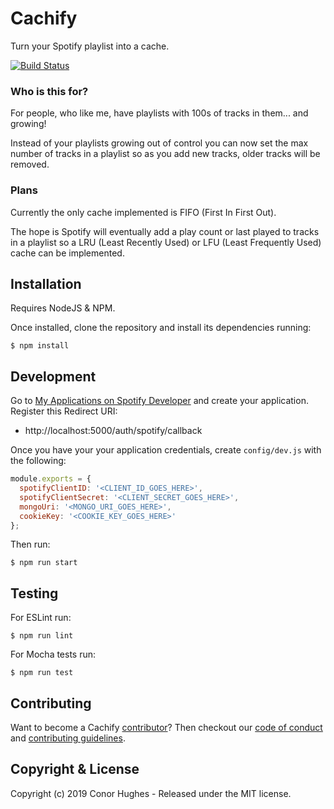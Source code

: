 # Cachify

Turn your Spotify playlist into a cache.

[![Build Status](https://travis-ci.org/ThatGuyHughesy/cachify.svg?branch=master)](https://travis-ci.org/ThatGuyHughesy/cachify)

### Who is this for?

For people, who like me, have playlists with 100s of tracks in them... and growing!

Instead of your playlists growing out of control you can now set the max number of tracks in a playlist so as you add new tracks, older tracks will be removed.

### Plans

Currently the only cache implemented is FIFO (First In First Out).

The hope is Spotify will eventually add a play count or last played to tracks in a playlist so a LRU (Least Recently Used) or LFU (Least Frequently Used) cache can be implemented.

## Installation

Requires NodeJS & NPM.

Once installed, clone the repository and install its dependencies running:

    $ npm install

## Development

Go to [My Applications on Spotify Developer](https://developer.spotify.com/my-applications) and create your application. Register this Redirect URI:

- http://localhost:5000/auth/spotify/callback

Once you have your your application credentials, create `config/dev.js` with the following:

```javascript
module.exports = {
  spotifyClientID: '<CLIENT_ID_GOES_HERE>',
  spotifyClientSecret: '<CLIENT_SECRET_GOES_HERE>',
  mongoUri: '<MONGO_URI_GOES_HERE>',
  cookieKey: '<COOKIE_KEY_GOES_HERE>'
};
```

Then run:

    $ npm run start

## Testing

For ESLint run:

    $ npm run lint

For Mocha tests run:

    $ npm run test

## Contributing

Want to become a Cachify [contributor](https://github.com/ThatGuyHughesy/cachify/blob/master/CONTRIBUTORS.md)?
Then checkout our [code of conduct](https://github.com/ThatGuyHughesy/cachify/blob/master/CODE_OF_CONDUCT.md) and [contributing guidelines](https://github.com/ThatGuyHughesy/cachify/blob/master/CONTRIBUTING.md).

## Copyright & License

Copyright (c) 2019 Conor Hughes - Released under the MIT license.
